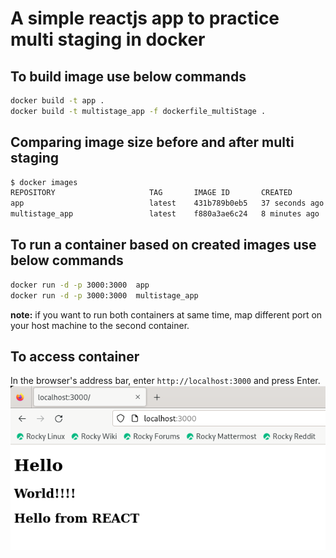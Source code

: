 # A simple reactjs app to practice multi staging in docker
## To build image use below commands
```bash
docker build -t app .
docker build -t multistage_app -f dockerfile_multiStage .
```
## Comparing image size before and after multi staging
 ```bash
$ docker images
REPOSITORY                     TAG       IMAGE ID       CREATED          SIZE
app                            latest    431b789b0eb5   37 seconds ago   322MB
multistage_app                 latest    f880a3ae6c24   8 minutes ago    127MB
```
## To run a container based on created images use below commands
```bash
docker run -d -p 3000:3000  app
docker run -d -p 3000:3000  multistage_app
```
**note:** if you want to run both containers at same time, map different port on your host machine to the second container.
## To access container
  In the browser's address bar, enter `http://localhost:3000` and press Enter.
  ![2](2.PNG)
